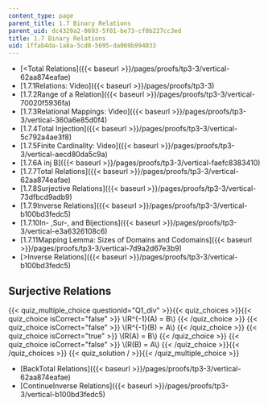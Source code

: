 ```yaml
---
content_type: page
parent_title: 1.7 Binary Relations
parent_uid: dc4329a2-0693-5f01-be73-cf0b227cc3ed
title: 1.7 Binary Relations
uid: 1ffab4da-1a8a-5cd8-5695-da069b994033
---
```


*   [\<Total Relations]({{< baseurl >}}/pages/proofs/tp3-3/vertical-62aa874eafae)
*   [1.7.1Relations: Video]({{< baseurl >}}/pages/proofs/tp3-3)
*   [1.7.2Range of a Relation]({{< baseurl >}}/pages/proofs/tp3-3/vertical-70020f5936fa)
*   [1.7.3Relational Mappings: Video]({{< baseurl >}}/pages/proofs/tp3-3/vertical-360a6e85d0f4)
*   [1.7.4Total Injection]({{< baseurl >}}/pages/proofs/tp3-3/vertical-5c792a4ae3f8)
*   [1.7.5Finite Cardinality: Video]({{< baseurl >}}/pages/proofs/tp3-3/vertical-aecd80da5c9a)
*   [1.7.6A inj B]({{< baseurl >}}/pages/proofs/tp3-3/vertical-faefc8383410)
*   [1.7.7Total Relations]({{< baseurl >}}/pages/proofs/tp3-3/vertical-62aa874eafae)
*   [1.7.8Surjective Relations]({{< baseurl >}}/pages/proofs/tp3-3/vertical-73dfbcd9adb9)
*   [1.7.9Inverse Relations]({{< baseurl >}}/pages/proofs/tp3-3/vertical-b100bd3fedc5)
*   [1.7.10In- ,Sur-, and Bijections]({{< baseurl >}}/pages/proofs/tp3-3/vertical-e3a6326108c6)
*   [1.7.11Mapping Lemma: Sizes of Domains and Codomains]({{< baseurl >}}/pages/proofs/tp3-3/vertical-7d9a2d67e3b9)
*   [\>Inverse Relations]({{< baseurl >}}/pages/proofs/tp3-3/vertical-b100bd3fedc5)

Surjective Relations
--------------------

{{< quiz_multiple_choice questionId="Q1_div" >}}{{< quiz_choices >}}{{< quiz_choice isCorrect="false" >}}&nbsp;\\(R^{-1}(A) = B\\)&nbsp;{{< /quiz_choice >}}
{{< quiz_choice isCorrect="false" >}}&nbsp;\\(R^{-1}(B) = A\\)&nbsp;{{< /quiz_choice >}}
{{< quiz_choice isCorrect="true" >}}&nbsp;\\(R(A) = B\\)&nbsp;{{< /quiz_choice >}}
{{< quiz_choice isCorrect="false" >}}&nbsp;\\(R(B) = A\\)&nbsp;{{< /quiz_choice >}}{{< /quiz_choices >}}
{{< quiz_solution / >}}{{< /quiz_multiple_choice >}}

*   [BackTotal Relations]({{< baseurl >}}/pages/proofs/tp3-3/vertical-62aa874eafae)
*   [ContinueInverse Relations]({{< baseurl >}}/pages/proofs/tp3-3/vertical-b100bd3fedc5)